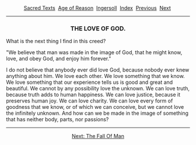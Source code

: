 <body>
 <center>
 <a href="../../../index.htm">Sacred Texts</a> 
 <a href="../../index.htm">Age of Reason</a> 
 <a href="../index.htm">Ingersoll</a> 
 <a href="index.htm">Index</a> 
 <a href="i0148.htm">Previous</a> 
 <a href="i0150.htm">Next</a> 
 </center>
 <hr>
 
 <h3 align="CENTER">THE LOVE OF GOD.</h3>
 <p>What is the next thing I find in this creed?</p>
 <p>"We believe that man was made in the image of God, that he might know, love, and obey God, and enjoy him forever."</p>
 <p>I do not believe that anybody ever did love God, because nobody ever knew anything about him. We love each other. We love something that we know. We love something that our experience tells us is good and great and beautiful. We cannot by any possibility love the unknown. We can love truth, because truth adds to human happiness. We can love justice, because it preserves human joy. We can love charity. We can love every form of goodness that we know, or of which we can conceive, but we cannot love the infinitely unknown. And how can we be made in the image of something that has neither body, parts, nor passions?</p>
 <p></p><hr>
 <center>
 <a href="i0150.htm">Next: The Fall Of Man</a></center>
 </body>